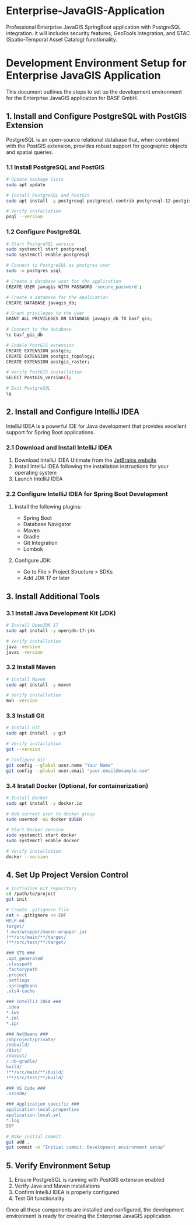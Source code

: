 # Enterprise-JavaGIS-Application
Professional Enterprise JavaGIS SpringBoot application with PostgreSQL integration. it will includes security features, GeoTools integration, and STAC (Spatio-Temporal Asset Catalog) functionality.

# Development Environment Setup for Enterprise JavaGIS Application

This document outlines the steps to set up the development environment for the Enterprise JavaGIS application for BASF GmbH.

## 1. Install and Configure PostgreSQL with PostGIS Extension

PostgreSQL is an open-source relational database that, when combined with the PostGIS extension, provides robust support for geographic objects and spatial queries.

### 1.1 Install PostgreSQL and PostGIS

```bash
# Update package lists
sudo apt update

# Install PostgreSQL and PostGIS
sudo apt install -y postgresql postgresql-contrib postgresql-12-postgis-3 postgresql-12-postgis-3-scripts

# Verify installation
psql --version
```

### 1.2 Configure PostgreSQL

```bash
# Start PostgreSQL service
sudo systemctl start postgresql
sudo systemctl enable postgresql

# Connect to PostgreSQL as postgres user
sudo -u postgres psql

# Create a database user for the application
CREATE USER javagis WITH PASSWORD 'secure_password';

# Create a database for the application
CREATE DATABASE javagis_db;

# Grant privileges to the user
GRANT ALL PRIVILEGES ON DATABASE javagis_db TO basf_gis;

# Connect to the database
\c basf_gis_db

# Enable PostGIS extension
CREATE EXTENSION postgis;
CREATE EXTENSION postgis_topology;
CREATE EXTENSION postgis_raster;

# Verify PostGIS installation
SELECT PostGIS_version();

# Exit PostgreSQL
\q
```

## 2. Install and Configure IntelliJ IDEA

IntelliJ IDEA is a powerful IDE for Java development that provides excellent support for Spring Boot applications.

### 2.1 Download and Install IntelliJ IDEA

1. Download IntelliJ IDEA Ultimate from the [JetBrains website](https://www.jetbrains.com/idea/download/)
2. Install IntelliJ IDEA following the installation instructions for your operating system
3. Launch IntelliJ IDEA

### 2.2 Configure IntelliJ IDEA for Spring Boot Development

1. Install the following plugins:
    - Spring Boot
    - Database Navigator
    - Maven
    - Gradle
    - Git Integration
    - Lombok

2. Configure JDK:
    - Go to File > Project Structure > SDKs
    - Add JDK 17 or later

## 3. Install Additional Tools

### 3.1 Install Java Development Kit (JDK)

```bash
# Install OpenJDK 17
sudo apt install -y openjdk-17-jdk

# Verify installation
java -version
javac -version
```

### 3.2 Install Maven

```bash
# Install Maven
sudo apt install -y maven

# Verify installation
mvn -version
```

### 3.3 Install Git

```bash
# Install Git
sudo apt install -y git

# Verify installation
git --version

# Configure Git
git config --global user.name "Your Name"
git config --global user.email "your.email@example.com"
```

### 3.4 Install Docker (Optional, for containerization)

```bash
# Install Docker
sudo apt install -y docker.io

# Add current user to docker group
sudo usermod -aG docker $USER

# Start Docker service
sudo systemctl start docker
sudo systemctl enable docker

# Verify installation
docker --version
```

## 4. Set Up Project Version Control

```bash
# Initialize Git repository
cd /path/to/project
git init

# Create .gitignore file
cat > .gitignore << EOF
HELP.md
target/
!.mvn/wrapper/maven-wrapper.jar
!**/src/main/**/target/
!**/src/test/**/target/

### STS ###
.apt_generated
.classpath
.factorypath
.project
.settings
.springBeans
.sts4-cache

### IntelliJ IDEA ###
.idea
*.iws
*.iml
*.ipr

### NetBeans ###
/nbproject/private/
/nbbuild/
/dist/
/nbdist/
/.nb-gradle/
build/
!**/src/main/**/build/
!**/src/test/**/build/

### VS Code ###
.vscode/

### Application specific ###
application-local.properties
application-local.yml
*.log
EOF

# Make initial commit
git add .
git commit -m "Initial commit: Development environment setup"
```

## 5. Verify Environment Setup

1. Ensure PostgreSQL is running with PostGIS extension enabled
2. Verify Java and Maven installations
3. Confirm IntelliJ IDEA is properly configured
4. Test Git functionality

Once all these components are installed and configured, the development environment is ready for creating the Enterprise JavaGIS application.
